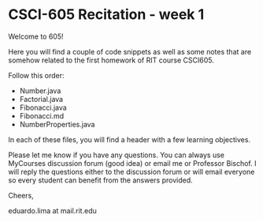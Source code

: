 # CSCI-605 Recitation - week 1 

Welcome to 605!

Here you will find a couple of code snippets as well
as some notes that are somehow related to the first
homework of RIT course CSCI605. 

Follow this order:
- Number.java
- Factorial.java
- Fibonacci.java
- Fibonacci.md
- NumberProperties.java

In each of these files, you will find a header with a
few learning objectives.

Please let me know if you have any questions. You can
always use MyCourses discussion forum (good idea) or
email me or Professor Bischof. I will reply the questions
either to the discussion forum or will email everyone so
every student can benefit from the answers provided.


Cheers,

eduardo.lima at mail.rit.edu